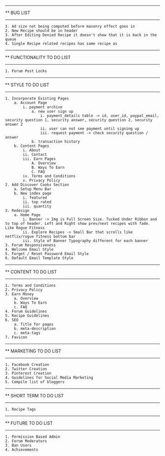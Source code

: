 ****************************************************************************************
**  BUG LIST
****************************************************************************************

    1. Ad size not being computed before masonry effect goes in
    2. New Recipe should be in header
    3. After Editing Denied Recipe it doesn't show that it is back in the queue
    4. Single Recipe related recipes has same recipe as

****************************************************************************************
**  FUNCTIONALITY TO DO LIST
****************************************************************************************

    1. Forum Post Locks

****************************************************************************************
**  STYLE TO DO LIST
****************************************************************************************

    1. Incorporate Existing Pages
        a. Account Page
            i. payment archive
                a. new user sign up
                    i. payment_details table -> id, user_id, paypal_email, security question 1, security answer, security question 2, security answer 2
                    ii. user can not see payment until signing up
                    iii. request payment -> check security question / answer
                b. transaction history
        b. Content Pages
            i. About
            ii. Contact
            iii. Earn Pages
                A. Overview
                B. Ways To Earn
                C. FAQ
            iv. Terms and Conditions
            v. Privacy Policy
    2. Add Discover Cooks Section
        a. Setup Menu Bar
        b. New index page
            i. featured
            ii. top rated
            iii. quantity
    3. Redesign
        a. Home Page
            i. Banner -> Img is Full Screen Size. Tucked Under Ribbon and to top of header. Left and Right show prev/next recipes with fade. Like Rogue Fitness
            ii. Explore Recipes -> Small Bar that scrolls like netflix/rogue fitness bottom bar
            iii. Style of Banner Typography different for each banner
    3. Forum Responsiveness
    4. Welcome Email Style
    5. Forget / Reset Password Email Style
    6. Default Email Template Style

****************************************************************************************
**  CONTENT TO DO LIST
****************************************************************************************

    1. Terms and Conditions
    2. Privacy Policy
    3. Earn Money
        a. Overview
        b. Ways To Earn
        c. FAQ
    4. Forum Guidelines
    5. Recipe Guidelines
    6. SEO
        a. Title for pages
        b. meta-description
        c. meta-tags
    7. Favicon


****************************************************************************************
**  MARKETING TO DO LIST
****************************************************************************************

    1. Facebook Creation
    2. Twitter Creation
    3. Pinterest Creation
    4. Guidelines for Social Media Marketing
    5. Compile list of bloggers

****************************************************************************************
**  SHORT TERM TO DO LIST
****************************************************************************************

    1. Recipe Tags

****************************************************************************************
**  FUTURE TO DO LIST
****************************************************************************************

    1. Permission Based Admin
    2. Forum Moderators
    3. Ban Users
    4. Achievements